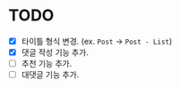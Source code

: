 # TODO

- [X] 타이틀 형식 변경. (ex. `Post` -> `Post - List`)
- [X] 댓글 작성 기능 추가.
- [ ] 추천 기능 추가.
- [ ] 대댓글 기능 추가.